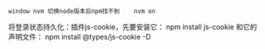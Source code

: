 ```
window nvm 切换node版本后npm找不到    nvm on

```

将登录状态持久化：插件js-cookie，先要安装它： npm install js-cookie 和它的声明文件： npm install @types/js-cookie -D 
